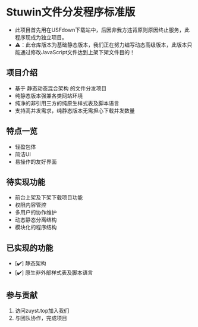 # Stuwin文件分发程序标准版

- 此项目首先用在USFdown下载站中，后因非我方违背原则原因终止服务，此程序现成为独立项目。
- ⚠️：此仓库版本为基础静态版本，我们正在努力编写动态高级版本，此版本只能通过修改JavaScript文件达到上架下架文件目的！

## 项目介绍

- 基于 静态动态混合架构 的文件分发项目
- 纯静态版本强兼各类网站环境
- 纯净的非引用三方的纯原生样式表及脚本语言
- 支持高并发需求，纯静态版本无需担心下载并发数量

## 特点一览
- 轻盈包体
- 简洁UI
- 易操作的友好界面
  
## 待实现功能
- 前台上架及下架下载项目功能
- 权限内容管控
- 多用户的协作维护
- 动态静态分离结构
- 模块化的程序结构

## 已实现的功能
- [✔️] 静态架构
- [✔️] 原生非外部样式表及脚本语言

## 参与贡献

1. 访问zuyst.top加入我们
2. 与团队协作，完成项目
